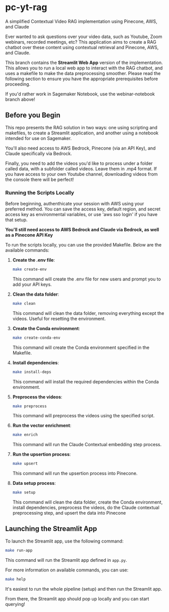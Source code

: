 # pc-yt-rag
A simplified Contextual Video RAG implementation using Pinecone, AWS, and Claude

Ever wanted to ask questions over your video data, such as Youtube, Zoom webinars, recorded meetings, etc? This application aims to create a RAG chatbot over these content using contextual retrieval and Pinecone, AWS, and Claude.

This branch contains the **Streamlit Web App** version of the implementation. This allows you to run a local web app to interact with the RAG chatbot, and uses a makefile to make the data preprocessing smoother. Please read the following section to ensure you have the appropriate prerequisites before proceeding.

If you'd rather work in Sagemaker Notebook, use the webinar-notebook branch above!
## Before you Begin

This repo presents the RAG solution in two ways: one using scripting and makefiles, to create a Streamlit application, and another using a notebook intended for use on Sagemaker.

You'll also need access to AWS Bedrock, Pinecone (via an API Key), and Claude specifically via Bedrock.

Finally, you need to add the videos you'd like to process under a folder called data, with a subfolder called videos. Leave them in .mp4 format. If you have access to your own Youtube channel, downloading videos from the console there will be perfect!

### Running the Scripts Locally

Before beginning, authenthicate your session with AWS using your preferred method. You can
save the access key, default region, and secret access key as environmental variables, or use
'aws sso login' if you have that setup.

**You'll still need access to AWS Bedrock and Claude via Bedrock, as well as a Pinecone API Key**

To run the scripts locally, you can use the provided Makefile. Below are the available commands:
1. **Create the .env file**:
    ```sh
    make create-env
    ```
    This command will create the .env file for new users and prompt you to add your API keys.

2. **Clean the data folder**:
    ```sh
    make clean
    ```
    This command will clean the data folder, removing everything except the videos. Useful for resetting the environment.

3. **Create the Conda environment**:
    ```sh
    make create-conda-env
    ```
    This command will create the Conda environment specified in the Makefile.

4. **Install dependencies**:
    ```sh
    make install-deps
    ```
    This command will install the required dependencies within the Conda environment.

5. **Preprocess the videos**:
    ```sh
    make preprocess
    ```
    This command will preprocess the videos using the specified script.

6. **Run the vector enrichment**:
    ```sh
    make enrich
    ```
    This command will run the Claude Contextual embedding step process.

7. **Run the upsertion process**:
    ```sh
    make upsert
    ```
    This command will run the upsertion process into Pinecone.

8. **Data setup process**:
    ```sh
    make setup
    ```
    This command will clean the data folder, create the Conda environment, install dependencies, preprocess the videos, do the Claude contextual preprocessing step, and upsert the data into Pinecone

## Launching the Streamlit App

To launch the Streamlit app, use the following command:

```sh
make run-app
```

This command will run the Streamlit app defined in `app.py`.

For more information on available commands, you can use:

```sh
make help
```

It's easiest to run the whole pipeline (setup) and then run the Streamlit app.

From there, the Streamlit app should pop up locally and you can start querying!


